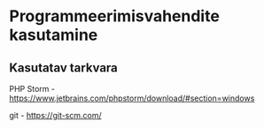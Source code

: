# Programmeerimisvahendite kasutamine
## Kasutatav tarkvara

PHP Storm - https://www.jetbrains.com/phpstorm/download/#section=windows

git - https://git-scm.com/